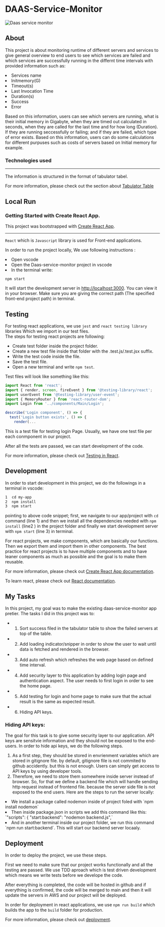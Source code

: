 # DAAS-Service-Monitor
![Daas service monitor](https://user-images.githubusercontent.com/120393053/234086718-64b702a0-0c4f-4364-a81d-a7ba06998806.jpg)

## About 

This project is about monitoring runtime of different servers and services to give general overview to end users to see which services are failed and which services are successfully running in the differnt time intervals with provided information such as: 

<li>
 Services name <br>
 <li>
 Initmemory(G) <br>
 <li>
Timeout(s) <br>
<li>
Last Invocation Time <br>
<li>
Duration(s) <br>
<li>
Success <br>
<li>
Error

Based on this information, users can see which servers are running, what is their initial memory in Gigabyte, when they are timed out calculated in seconds, when they are called for the last time and for how long (Duration). If they are running seccessfully or failing; and if they are failed, which type of error exists. Based on this information, users can do some calculations for different purpuses such as costs of servers based on Initial memory for example. 

### Technologies used <hr>

The information is structured in the format of tabulator tabel. 

For more information, please check out the section about [Tabulator Table](https://tabulator.info/)  

## Local Run 

### Getting Started with Create React App. 

This project was bootstrapped with [Create React App](https://github.com/facebook/create-react-app). <hr>

 `React` which is `Javascript` library is used for Front-end applications. 


In order to run the project locally, We use following instructions : <br>
<li>
 Open vscode <br>
 <li>
 Open the Daas-service-monitor project in vscode <br> 
<li>
 In the terminal write:  
 
 `npm start` 

 It will start the development server in [http://localhost:3000](http://localhost:3000). You can view it in your browser. Make sure you are giving the correct path (The specified front-end project path) in terminal.
  

## Testing 

For testing react applications, we use `jest` and `react testing library` libraries Which we import in our test files. <br>
The steps for testing react projects are following:

  - Create test folder inside the project folder.
  - Create a new test file inside that folder with the .test.js/.test.jsx suffix.
  - Write the test code inside the file.
  - Save the test file.
  - Open a new terminal and write `npm test`.
  
Test files will look like something like this: 

``` javascript
import React from 'react';
import { render, screen, fireEvent } from '@testing-library/react';
import userEvent from '@testing-library/user-event';
import { MemoryRouter } from 'react-router-dom';
import Login from '../components/Main/Login';

describe('Login component', () => {
  test('Login button exists', () => {
    render(...
```
This is a test file for testing login Page. Usually, we have one test file per each conmponent in our project. <br>

After all the tests are passed, we can start development of the code. 

For more information, please check out [Testing in React](https://testing-library.com/docs/react-testing-library/example-intro/).


## Development

In order to start development in this project, we do the followings in a terminal in vscode:

``` bash
1  cd my-app
2  npm install 
3  npm start
```
pointing to above code snippet; first, we navigate to our app/project with `cd` command (line 1) and then we install all the dependencies needed with `npm install` (line2 ) in the project folder and finally we start development server with `npm start` (line 3) in terminal.

For react projects, we make components, which are basically our functions. Then we export them and import them in other components. The best practice for react projects is to have multiple components and to have leaner components as much as possible and the goal is to make them reusable.

For more information, please check out [Create React App documentation](https://facebook.github.io/create-react-app/docs/getting-started).

To learn react, please check out [React documentation](https://reactjs.org/).


## My Tasks
In this project, my goal was to make the existing daas-service-monitor app pretier. The tasks I did in this project was to:

- 1. Sort success filed in the tabulator table to show the failed servers at top of the table.
-  2. Add loading indicator/snipper in order to show the user to wait until data is fetched and rendered in the browser.
-  3. Add auto refresh which refreshes the web page based on defined time interval. 
-  4. Add security layer to this application by adding login page and authentication aspect. The user needs to first login in order to see the home page. 
-  5. Add testing for login and home page to make sure that the actual result is the same as expected result. 
-  6. Hiding API keys.

### Hiding API keys:

The goal for this task is to give some security layer to our application. API keys are sensitvie information and they should not be exposed to the end-users. In order to hide api keys, we do the following steps.

 1. As a first step, they should be stored in envrienment variables which are stored in gitignore file. by default, gitignore file is not commited to github accidently. but this is not enough. Users can simply get access to API keys by using developer tools. 
 2. Therefore, we need to store them somewhere inside server instead of browser. So, for that we define a backend file which will handle sending http request instead of frontend file. because the server side file is not exposed to the end users. Here are the steps to run the server locally: 
   <li> 
   We install a package called nodemon inside of project foled with `npm install nodemon`  <br>
   <li>
   Then inside package.json in scripts we add this command like this: `"scripts": {
    "start:backend": "nodemon backend.js",`  <br>
  <li>
  And in another terminal inside our project folder, we run this command `npm run start:backend`. This will start our backend server locaaly. <br> 



## Deployment 

In order to deploy the project, we use these steps. 

First we need to make sure that our project works functionally and all the testing are passed. We use TDD aproach which is test driven development which means we write tests before we develope the code.

After everything is completed, the code will be hosted in github and if everything is confirmed, the code will be merged to main and then it will update the servers in AWS and our project will be deployed. 

In order for deployment in react applications, we use `npm run build` which builds the app to the `build` folder for production. 

For more information, please check out [deployment](https://facebook.github.io/create-react-app/docs/deployment).



